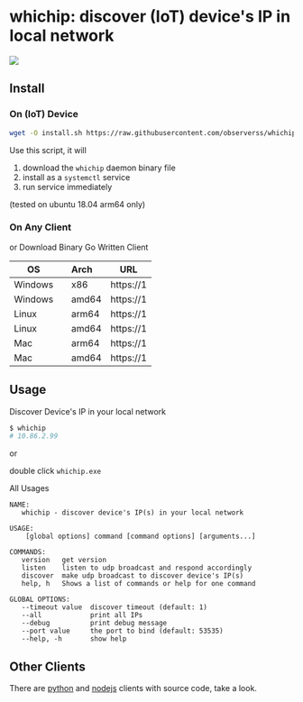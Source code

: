 # whichip: discover (IoT) device's IP in local network

![](https://hjc-image-bed.oss-cn-shanghai.aliyuncs.com/img/20211202145436.png)

## Install

### On (IoT) Device

```bash
wget -O install.sh https://raw.githubusercontent.com/observerss/whichip/main/install/install.sh && sudo bash install.sh
```

Use this script, it will

1) download the `whichip` daemon binary file
2) install as a `systemctl` service
3) run service immediately

(tested on ubuntu 18.04 arm64 only)

### On Any Client

or Download Binary Go Written Client

| OS | Arch | URL |
| --- | --- | --- |
| Windows |　x86 | https://1 |
| Windows |　amd64 | https://1 |
| Linux |　arm64 | https://1 |
| Linux |　amd64 | https://1 |
| Mac |　arm64 | https://1 |
| Mac |　amd64 | https://1 |

## Usage

Discover Device's IP in your local network

```bash
$ whichip
# 10.86.2.99
```

or

double click `whichip.exe`

All Usages

```raw
NAME:
   whichip - discover device's IP(s) in your local network

USAGE:
    [global options] command [command options] [arguments...]

COMMANDS:
   version   get version
   listen    listen to udp broadcast and respond accordingly
   discover  make udp broadcast to discover device's IP(s)
   help, h   Shows a list of commands or help for one command

GLOBAL OPTIONS:
   --timeout value  discover timeout (default: 1)
   --all            print all IPs
   --debug          print debug message
   --port value     the port to bind (default: 53535)
   --help, -h       show help
```

## Other Clients

There are [python](./python) and [nodejs](./nodejs) clients with source code, take a look.